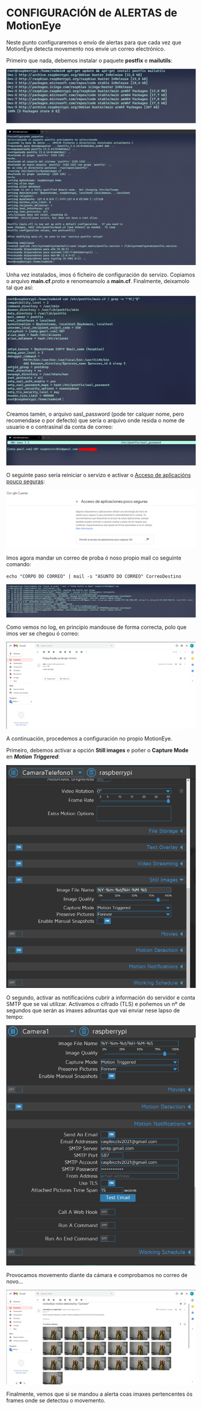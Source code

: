 #	CONFIGURACIÓN de ALERTAS de MotionEye

Neste punto configuraremos o envío de alertas para que cada vez que MotionEye detecta movemento nos envíe un correo electrónico.

Primeiro que nada, debemos instalar o paquete **postfix** e **mailutils**:

![motioneye_alertas_2](doc/img/motioneye_alertas_images/1.PNG)

![motioneye_alertas_2](doc/img/motioneye_alertas_images/2.PNG)

Unha vez instalados, imos ó ficheiro de configuración do servizo. Copiamos o arquivo **main.cf**.proto e renomeamolo a **main.cf**. Finalmente, deixamolo tal que así:

![motioneye_alertas_3](doc/img/motioneye_alertas_images/3.PNG)

Creamos tamén, o arquivo sasl_password (pode ter calquer nome, pero recomendase o por defecto) que sería o arquivo onde resida o nome de usuario e o contrasinal da conta de correo:

![motioneye_alertas_4](doc/img/motioneye_alertas_images/4.PNG)

O seguinte paso sería reiniciar o servizo e activar o [Acceso de aplicacións pouco seguras](https://myaccount.google.com/u/4/lesssecureapps):

![motioneye_alertas_5](doc/img/motioneye_alertas_images/5.PNG)

Imos agora mandar un correo de proba ó noso propio mail co seguinte comando:

`echo "CORPO DO CORREO" | mail -s "ASUNTO DO CORREO" CorreoDestino`

![motioneye_alertas_6](doc/img/motioneye_alertas_images/6.PNG)

Como vemos no log, en principio mandouse de forma correcta, polo que imos ver se chegou ó correo:

![motioneye_alertas_7](doc/img/motioneye_alertas_images/7.PNG)

A continuación, procedemos a configuración no propio MotionEye. 

Primeiro, debemos activar a opción **Still images** e poñer o **Capture Mode** en **_Motion Triggered_**:

![motioneye_alertas_8](doc/img/motioneye_alertas_images/8.PNG)
 
O segundo, activar as notificacións cubrir a información do servidor e conta SMTP que se vai utilizar. Activamos o cifrado (TLS) e poñemos un nº de segundos que serán as imaxes adxuntas que vai enviar nese lapso de tempo:

![motioneye_alertas_9](doc/img/motioneye_alertas_images/9.PNG)

Provocamos movemento diante da cámara e comprobamos no correo de novo...

![motioneye_alertas_10](doc/img/motioneye_alertas_images/10.PNG)

Finalmente, vemos que si se mandou a alerta coas imaxes pertencentes ós frames onde se detectou o movemento.
